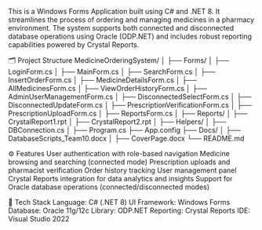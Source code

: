 This is a Windows Forms Application built using C# and .NET 8. 
It streamlines the process of ordering and managing medicines in a pharmacy environment.
The system supports both connected and disconnected database operations using Oracle (ODP.NET) and includes robust reporting capabilities powered by Crystal Reports.

🗂️ Project Structure
MedicineOrderingSystem/
│
├── Forms/
│   ├── LoginForm.cs
│   ├── MainForm.cs
│   ├── SearchForm.cs
│   ├── InsertOrderForm.cs
│   ├── MedicineDetailsForm.cs
│   ├── AllMedicinesForm.cs
│   ├── ViewOrderHistoryForm.cs
│   ├── AdminUserManagementForm.cs
│   ├── DisconnectedSelectForm.cs
│   ├── DisconnectedUpdateForm.cs
│   ├── PrescriptionVerificationForm.cs
│   ├── PrescriptionUploadForm.cs
│   ├── ReportsForm.cs
│
├── Reports/
│   ├── CrystalReport1.rpt
│   ├── CrystalReport2.rpt
│
├── Helpers/
│   ├── DBConnection.cs
│
├── Program.cs
├── App.config
├── Docs/
│   ├── DatabaseScripts_Team10.docx
│   ├── CoverPage.docx
└── README.md


⚙️ Features
User authentication with role-based navigation
Medicine browsing and searching (connected mode)
Prescription uploads and pharmacist verification
Order history tracking
User management panel
Crystal Reports integration for data analytics and insights
Support for Oracle database operations (connected/disconnected modes)


🔧 Tech Stack
Language: C# (.NET 8)
UI Framework: Windows Forms
Database: Oracle 11g/12c
Library: ODP.NET
Reporting: Crystal Reports
IDE: Visual Studio 2022

